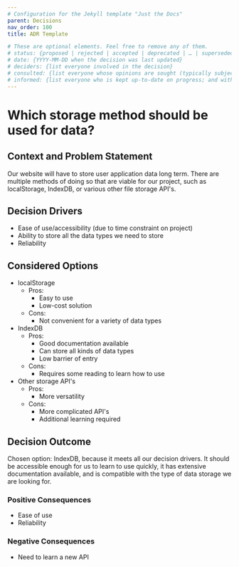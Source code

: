 ```yaml
---
# Configuration for the Jekyll template "Just the Docs"
parent: Decisions
nav_order: 100
title: ADR Template

# These are optional elements. Feel free to remove any of them.
# status: {proposed | rejected | accepted | deprecated | … | superseded by [ADR-0005](0005-example.md)}
# date: {YYYY-MM-DD when the decision was last updated}
# deciders: {list everyone involved in the decision}
# consulted: {list everyone whose opinions are sought (typically subject-matter experts); and with whom there is a two-way communication}
# informed: {list everyone who is kept up-to-date on progress; and with whom there is a one-way communication}
---
```

<!-- we need to disable MD025, because we use the different heading "ADR Template" in the homepage (see above) than it is foreseen in the template -->
<!-- markdownlint-disable-file MD025 -->
# Which storage method should be used for data?

## Context and Problem Statement

Our website will have to store user application data long term. There are multiple methods of doing so that are viable for our project, such as localStorage, IndexDB, or various other file storage API's. 

<!-- This is an optional element. Feel free to remove. -->
## Decision Drivers

* Ease of use/accessibility (due to time constraint on project)
* Ability to store all the data types we need to store
* Reliability

## Considered Options

* localStorage
    * Pros:
      * Easy to use
      * Low-cost solution
    * Cons:
      * Not convenient for a variety of data types
* IndexDB
    * Pros:
      * Good documentation available
      * Can store all kinds of data types
      * Low barrier of entry
    * Cons:
      * Requires some reading to learn how to use
* Other storage API's
    * Pros:
      * More versatility
    * Cons:
      * More complicated API's
      * Additional learning required

## Decision Outcome

Chosen option: IndexDB, because it meets all our decision drivers. It should be accessible enough for us to learn to use quickly, it has extensive documentation available, and is compatible with the type of data storage we are looking for. 

<!-- This is an optional element. Feel free to remove. -->
### Positive Consequences

* Ease of use
* Reliability

<!-- This is an optional element. Feel free to remove. -->
### Negative Consequences

* Need to learn a new API

<!-- markdownlint-disable-file MD013 -->